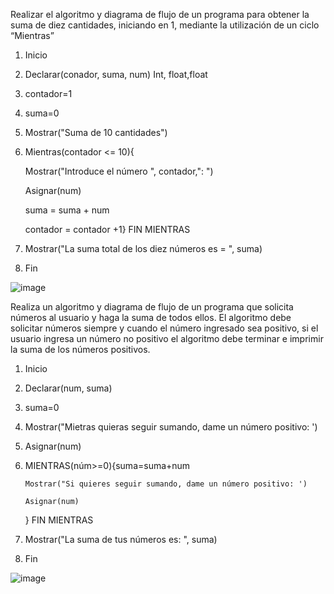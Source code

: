 Realizar el algoritmo y diagrama de flujo de un programa para obtener la suma de diez cantidades, iniciando en 1, mediante la utilización de un ciclo “Mientras”

1. Inicio
 
2. Declarar(conador, suma, num) Int, float,float
 
3. contador=1
 
4. suma=0

5. Mostrar("Suma de 10 cantidades")
 
6. Mientras(contador <= 10){

      Mostrar("Introduce el número ", contador,": ") 
 
      Asignar(num)
      
      suma = suma + num
      
      contador = contador +1} FIN MIENTRAS
      
7. Mostrar("La suma total de los diez números es = ", suma)      
 
8. Fin
 
![image](https://user-images.githubusercontent.com/101203503/161411467-bf758578-601e-482f-97ca-d25fa5694221.png)


Realiza un algoritmo y diagrama de flujo de un programa que solicita números al usuario y haga la suma de todos ellos. El algoritmo debe solicitar números siempre y cuando el número ingresado sea positivo, si el usuario ingresa un número no positivo el algoritmo debe terminar e imprimir la suma de los números positivos.

1. Inicio

2. Declarar(num, suma)

3. suma=0

4. Mostrar("Mietras quieras seguir sumando, dame un número positivo: ')

5. Asignar(num)

6. MIENTRAS(núm>=0){suma=suma+num

       Mostrar("Si quieres seguir sumando, dame un número positivo: ')

       Asignar(num)
       
   } FIN MIENTRAS
 
 7. Mostrar("La suma de tus números es: ", suma)
 
 8. Fin 

![image](https://user-images.githubusercontent.com/101203503/161368016-4dea5a23-2194-4c87-9b2c-e22a4a83abae.png)
       

